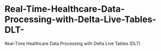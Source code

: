 # Real-Time-Healthcare-Data-Processing-with-Delta-Live-Tables-DLT-
Real-Time Healthcare Data Processing with Delta Live Tables (DLT)
